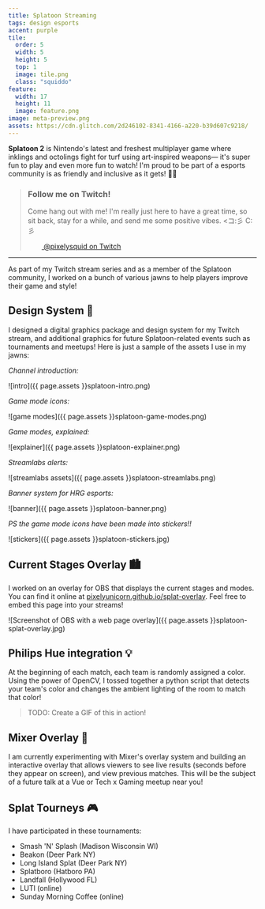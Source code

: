 ```yaml
---
title: Splatoon Streaming
tags: design esports
accent: purple
tile:
  order: 5
  width: 5
  height: 5
  top: 1
  image: tile.png
  class: "squiddo"
feature:
  width: 17
  height: 11
  image: feature.png
image: meta-preview.png
assets: https://cdn.glitch.com/2d246102-8341-4166-a220-b39d607c9218/
---
```


**Splatoon 2** is Nintendo's latest and freshest multiplayer game where inklings and octolings fight for turf using art-inspired weapons— it's super fun to play and even more fun to watch! I'm proud to be part of a esports community is as friendly and inclusive as it gets! 🦑✨

> ### Follow me on Twitch!
>
> Come hang out with me! I'm really just here to have a great time, so sit back, stay for a while, and send me some positive vibes. <コ:彡   C:彡
>
> <a class="button" href="https://twitch.tv/pixelysquid" target="_blank" rel="noreferrer"><img src="https://icon.now.sh/twitch/6441a5" class="visible-theme-light" height="14" width="14" /><img src="https://icon.now.sh/twitch/b9a3e3" class="visible-theme-dark" height="14" width="14" /> @pixelysquid on Twitch</a>

---

As part of my Twitch stream series and as a member of the Splatoon community, I worked on a bunch of various jawns to help players improve their game and style!

## Design System 🎨

I designed a digital graphics package and design system for my Twitch stream, and additional graphics for future Splatoon-related events such as tournaments and meetups! Here is just a sample of the assets I use in my jawns:

_Channel introduction:_

![intro]({{ page.assets }}splatoon-intro.png)

_Game mode icons:_

![game modes]({{ page.assets }}splatoon-game-modes.png)

_Game modes, explained:_

![explainer]({{ page.assets }}splatoon-explainer.png)

_Streamlabs alerts:_

![streamlabs assets]({{ page.assets }}splatoon-streamlabs.png)

_Banner system for HRG esports:_

![banner]({{ page.assets }}splatoon-banner.png)

_PS the game mode icons have been made into stickers!!_

![stickers]({{ page.assets }}splatoon-stickers.jpg)

## Current Stages Overlay 🏙

I worked on an overlay for OBS that displays the current stages and modes. You can find it online at [pixelyunicorn.github.io/splat-overlay](https://pixelyunicorn.github.io/splat-overlay/). Feel free to embed this page into your streams!

![Screenshot of OBS with a web page overlay]({{ page.assets }}splatoon-splat-overlay.jpg)

## Philips Hue integration 💡

At the beginning of each match, each team is randomly assigned a color. Using the power of OpenCV, I tossed together a python script that detects your team's color and changes the ambient lighting of the room to match that color!

> TODO: Create a GIF of this in action!

## Mixer Overlay 🍿

I am currently experimenting with Mixer's overlay system and building an interactive overlay that allows viewers to see live results (seconds before they appear on screen), and view previous matches. This will be the subject of a future talk at a Vue or Tech x Gaming meetup near you!

## Splat Tourneys 🎮

I have participated in these tournaments:

- Smash 'N' Splash (Madison Wisconsin WI)
- Beakon (Deer Park NY)
- Long Island Splat (Deer Park NY)
- Splatboro (Hatboro PA)
- Landfall (Hollywood FL)
- LUTI (online)
- Sunday Morning Coffee (online)

<!-- ## Teams, Orgs, 'n' Events

I stay fresh with playing, subbing, or just hanging out with profreshional teams. Here's where you can currently find me:

- Squid Together (&&)
- Tuffer Puffers (T¤)
- Hormone Replacement Gaming (HRG)
- CrownFresh (€ƒ♕)
- Squids in a Steel Furnace (SSF)
 -->